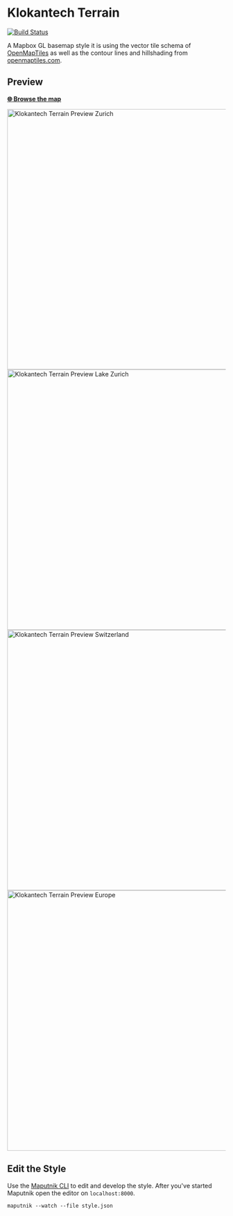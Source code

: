 # Klokantech Terrain
[![Build Status](https://travis-ci.org/openmaptiles/klokantech-terrain-gl-style.svg?branch=master)](https://travis-ci.org/openmaptiles/klokantech-terrain-gl-style)

A Mapbox GL basemap style it is using the vector tile
schema of [OpenMapTiles](https://github.com/openmaptiles/openmaptiles) as well as the contour lines and hillshading from [openmaptiles.com](https://openmaptiles.com).

## Preview

**[:globe_with_meridians: Browse the map](https://openmaptiles.github.io/klokantech-terrain-gl-style)**

<img src="http://demo.tileserver.org/styles/klokantech-terrain/static/8.540587,47.370555,15.08/600x400@2x.png" width="600" title="Klokantech Terrain Preview Zurich">

<img src="http://demo.tileserver.org/styles/klokantech-terrain/static/8.619184,47.336203,10.07/600x400@2x.png" width="600" title="Klokantech Terrain Preview Lake Zurich">

<img src="http://demo.tileserver.org/styles/klokantech-terrain/static/8.243967,46.916315,7.21/600x400@2x.png" width="600" title="Klokantech Terrain Preview Switzerland">

<img src="http://demo.tileserver.org/styles/klokantech-terrain/static/10.987258,46.453150,4.02/600x400@2x.png" width="600" title="Klokantech Terrain Preview Europe">

## Edit the Style

Use the [Maputnik CLI](http://openmaptiles.org/docs/style/maputnik/) to edit and develop the style.
After you've started Maputnik open the editor on `localhost:8000`.

```
maputnik --watch --file style.json
```
